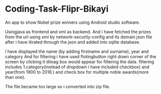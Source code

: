 # Coding-Task-Flipr-Bikayi
An app to show Nobel prize winners using Android studio software.

Usingjava as frontend and xml as backend.
And i have fetched the prizes from the url using xml by network-security-config and its domain json file
after i have itirated through the json and added into sqlite database.

I have displayed the name (by adding firstname and surname), year and category
And for filtering i have used flotingbutton right down corner of the screen by clicking it
diloag box would appear for filtering the data.
filtering includes 1.category(instead of dropdown i have included checkbox) and year(from 1900 to 2018.)
and check box for multiple noble awards(more than one).

The file became too large so i converted into zip file.
